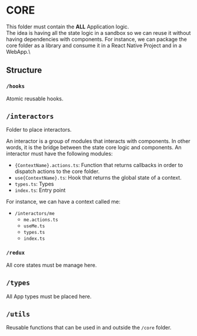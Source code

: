 # CORE
This folder must contain the **ALL** Application logic.\
The idea is having all the state logic in a sandbox so we can reuse it without having dependencies with components. For instance, we can package the core folder as a library and consume it in a React Native Project and in a WebApp.\

## Structure
### `/hooks`
Atomic reusable hooks.

## `/interactors`
Folder to place interactors.

An interactor is a group of modules that interacts with components. In other words, it is the bridge between the state core logic and components.
An interactor must have the following modules:
- `{ContextName}.actions.ts`: Function that returns callbacks in order to dispatch actions to the core folder.
- `use{ContextName}.ts`: Hook that returns the global state of a context.
- `types.ts`: Types
- `index.ts`: Entry point

For instance, we can have a context called me:
- `/interactors/me`
  - `me.actions.ts`
  - `useMe.ts`
  - `types.ts`
  - `index.ts`

### `/redux`
All core states must be manage here.

## `/types`
All App types must be placed here.

## `/utils`
Reusable functions that can be used in and outside the `/core` folder.
